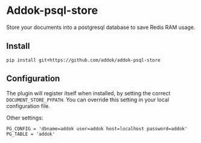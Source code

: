 # Addok-psql-store

Store your documents into a postgresql database to save Redis RAM usage.


## Install

    pip install git+https://github.com/addok/addok-psql-store


## Configuration

The plugin will register itself when installed, by setting the correct
`DOCUMENT_STORE_PYPATH`. You can override this setting in your local
configuration file.

Other settings:

    PG_CONFIG = 'dbname=addok user=addok host=localhost password=addok'
    PG_TABLE = 'addok'
